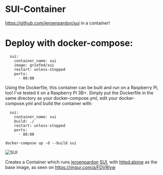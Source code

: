 # SUI-Container
https://github.com/jeroenpardon/sui in a container!

# Deploy with docker-compose:
```
  sui:
    container_name: sui
    image: griefed/sui
    restart: unless-stopped
    ports:
      - 80:80
```
Using the Dockerfile, this container can be built and run on a Raspberry Pi, too! I've tested it on a Raspberry Pi 3B+.
Simply put the Dockerfile in the same directory as your docker-compose.yml, edit your docker-compose.yml and build the container with:
```
  sui:
    container_name: sui
    build: ./
    restart: unless-stopped
    ports:
      - 80:80
```
```
docker-compose up -d --build sui
```
![SUI](https://i.imgur.com/sTzMdMH.png)

Creates a Container which runs [jeroenpardon](https://github.com/jeroenpardon) [SUI](https://github.com/jeroenpardon/sui), with [httpd:alpine](https://hub.docker.com/_/httpd) as the base image, as seen on https://imgur.com/a/FDVRIyw
